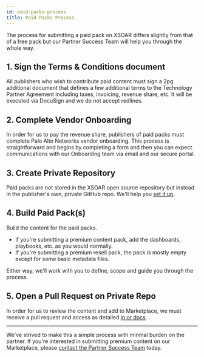 ```yaml
---
id: paid-packs-process
title: Paid Packs Process
---
```


The process for submitting a paid pack on XSOAR differs slightly from that of a free pack but our Partner Success Team will help you through the whole way.

## 1. Sign the Terms & Conditions document

All publishers who wish to contribute paid content must sign a 2pg additional document that defines a few additional terms to the Technology Partner Agreement including taxes, invoicing, revenue share, etc. It will be executed via DocuSign and we do not accept redlines. 

## 2. Complete Vendor Onboarding

In order for us to pay the revenue share, publishers of paid packs must complete Palo Alto Networks vendor onboarding. This process is straightforward and begins by completing a form and then you can expect communications with our Onboarding team via email and our secure portal. 

## 3. Create Private Repository

Paid packs are not stored in the XSOAR open source repository but instead in the publisher's own, private GitHub repo. We'll help you [set it up](/docs/packs/premium_packs). 

## 4. Build Paid Pack(s)

Build the content for the paid packs. 

- If you're submitting a premium content pack, add the dashboards, playbooks, etc. as you would normally. 
- If you're submitting a premium resell pack, the pack is mostly empty except for some basic metadata files. 

Either way, we'll work with you to define, scope and guide you through the process.

## 5. Open a Pull Request on Private Repo

In order for us to review the content and add to Marketplace, we must receive a pull request and access as detailed [in or docs](/docs/packs/premium_packs). . 

-----

We've strived to make this a simple process with minmal burden on the partner. If you're interested in submitting premium content on our Marketplace, please <a href="mailto:soar.alliances@paloaltonetworks.com">contact the Partner Success Team</a> today. 
